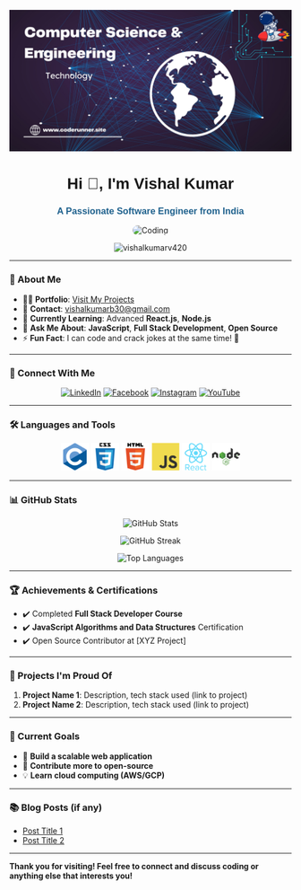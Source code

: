 ![logo](https://github.com/vishalkumarv420/vishalkumarv420/blob/main/profile.jpg)
<h1 align="center" style="font-family: 'Poppins', sans-serif;">Hi 👋, I'm Vishal Kumar</h1>
<h3 align="center" style="color: #1F618D; font-family: 'Poppins', sans-serif;">A Passionate Software Engineer from India</h3>

<div align="center">
  <img src="https://user-images.githubusercontent.com/55389276/140866485-8fb1c876-9a8f-4d6a-98dc-08c4981eaf70.gif" alt="Coding" width="400" style="border-radius: 10px;"/>
</div>

<p align="center">
  <img src="https://komarev.com/ghpvc/?username=vishalkumarv420&label=Profile%20Views&color=0e75b6&style=flat" alt="vishalkumarv420" />
</p>

---

### 🌟 About Me

- 👨‍💻 **Portfolio**: [Visit My Projects](https://codewithrunner.site/)
- 📧 **Contact**: [vishalkumarb30@gmail.com](mailto:vishalkumarb30@gmail.com)
- 🌱 **Currently Learning**: Advanced **React.js**, **Node.js**
- 💬 **Ask Me About**: **JavaScript**, **Full Stack Development**, **Open Source**
- ⚡ **Fun Fact**: I can code and crack jokes at the same time! 🤣

---

### 🔗 Connect With Me
<p align="center">
  <a href="https://linkedin.com/in/vishalkumarv420" target="_blank"><img src="https://cdn-icons-png.flaticon.com/512/174/174857.png" alt="LinkedIn" width="40" height="40" /></a>
  <a href="https://fb.com/vishalkumarv420" target="_blank"><img src="https://cdn-icons-png.flaticon.com/512/124/124010.png" alt="Facebook" width="40" height="40" /></a>
  <a href="https://instagram.com/vishalkumarv420" target="_blank"><img src="https://cdn-icons-png.flaticon.com/512/2111/2111463.png" alt="Instagram" width="40" height="40" /></a>
  <a href="https://www.youtube.com/c/vishalkumarv420" target="_blank"><img src="https://cdn-icons-png.flaticon.com/512/1384/1384060.png" alt="YouTube" width="40" height="40" /></a>
</p>

---

### 🛠️ Languages and Tools
<p align="center">
  <a href="https://www.cprogramming.com/" target="_blank"><img src="https://raw.githubusercontent.com/devicons/devicon/master/icons/c/c-original.svg" alt="C" width="50" height="50"/></a>
  <a href="https://www.w3schools.com/css/" target="_blank"><img src="https://raw.githubusercontent.com/devicons/devicon/master/icons/css3/css3-original-wordmark.svg" alt="CSS3" width="50" height="50"/></a>
  <a href="https://www.w3.org/html/" target="_blank"><img src="https://raw.githubusercontent.com/devicons/devicon/master/icons/html5/html5-original-wordmark.svg" alt="HTML5" width="50" height="50"/></a>
  <a href="https://developer.mozilla.org/en-US/docs/Web/JavaScript" target="_blank"><img src="https://raw.githubusercontent.com/devicons/devicon/master/icons/javascript/javascript-original.svg" alt="JavaScript" width="50" height="50"/></a>
  <a href="https://reactjs.org/" target="_blank"><img src="https://raw.githubusercontent.com/devicons/devicon/master/icons/react/react-original-wordmark.svg" alt="React" width="50" height="50"/></a>
  <a href="https://nodejs.org/en/" target="_blank"><img src="https://raw.githubusercontent.com/devicons/devicon/master/icons/nodejs/nodejs-original-wordmark.svg" alt="Node.js" width="50" height="50"/></a>
</p>

---

### 📊 GitHub Stats
<p align="center">
  <img src="https://github-readme-stats.vercel.app/api?username=vishalkumarv420&show_icons=true&theme=radical" alt="GitHub Stats" width="450"/>
</p>

<p align="center">
  <img src="https://github-readme-streak-stats.herokuapp.com/?user=vishalkumarv420&theme=radical" alt="GitHub Streak" width="450"/>
</p>

<p align="center">
  <img src="https://github-readme-stats.vercel.app/api/top-langs?username=vishalkumarv420&layout=compact&theme=radical" alt="Top Languages" width="450"/>
</p>

---

### 🏆 Achievements & Certifications
- ✔️ Completed **Full Stack Developer Course**
- ✔️ **JavaScript Algorithms and Data Structures** Certification
- ✔️ Open Source Contributor at [XYZ Project]

---

### 🎯 Projects I'm Proud Of
1. **Project Name 1**: Description, tech stack used (link to project)
2. **Project Name 2**: Description, tech stack used (link to project)

---

### 📅 Current Goals
- 🚀 **Build a scalable web application**
- 🎯 **Contribute more to open-source**
- 💡 **Learn cloud computing (AWS/GCP)**

---

### 📚 Blog Posts (if any)
- [Post Title 1](https://codewithrunner.site/assets/Read%20More/Read_1.html)
- [Post Title 2](https://codewithrunner.site/assets/Read%20More/Read_2.html)

---

**Thank you for visiting! Feel free to connect and discuss coding or anything else that interests you!**
